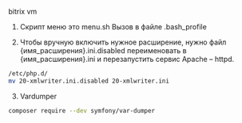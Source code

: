 bitrix vm

1. Скрипт меню это menu.sh Вызов в файле .bash_profile

2. Чтобы вручную включить нужное расширение, нужно файл {имя_расширения}.ini.disabled переименовать в {имя_расширения}.ini и перезапустить сервис Apache – httpd.

```bash
/etc/php.d/
mv 20-xmlwriter.ini.disabled 20-xmlwriter.ini
```
3. Vardumper

```bash
composer require --dev symfony/var-dumper
```
